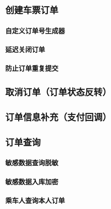 # 创建车票订单
## 自定义订单号生成器
## 延迟关闭订单
## 防止订单重复提交
# 取消订单（订单状态反转）
# 订单信息补充（支付回调）
# 订单查询
## 敏感数据查询脱敏
## 敏感数据入库加密
## 乘车人查询本人订单


